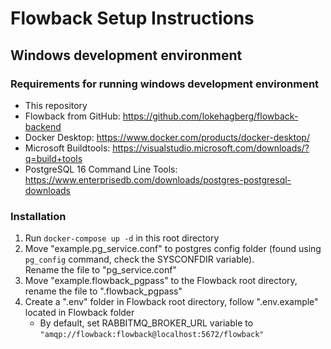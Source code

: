 # Flowback Setup Instructions
## Windows development environment

### Requirements for running windows development environment
- This repository
- Flowback from GitHub: https://github.com/lokehagberg/flowback-backend
- Docker Desktop: https://www.docker.com/products/docker-desktop/
- Microsoft Buildtools: https://visualstudio.microsoft.com/downloads/?q=build+tools
- PostgreSQL 16 Command Line Tools: https://www.enterprisedb.com/downloads/postgres-postgresql-downloads

### Installation
1) Run `docker-compose up -d` in this root directory
2) Move "example.pg_service.conf" to postgres config folder (found using `pg_config` command, check the SYSCONFDIR variable).\
Rename the file to "pg_service.conf"
3) Move "example.flowback_pgpass" to the Flowback root directory, rename the file to ".flowback_pgpass"
4) Create a ".env" folder in Flowback root directory, follow ".env.example" located in Flowback folder
    - By default, set RABBITMQ_BROKER_URL variable to `"amqp://flowback:flowback@localhost:5672/flowback"`

 
